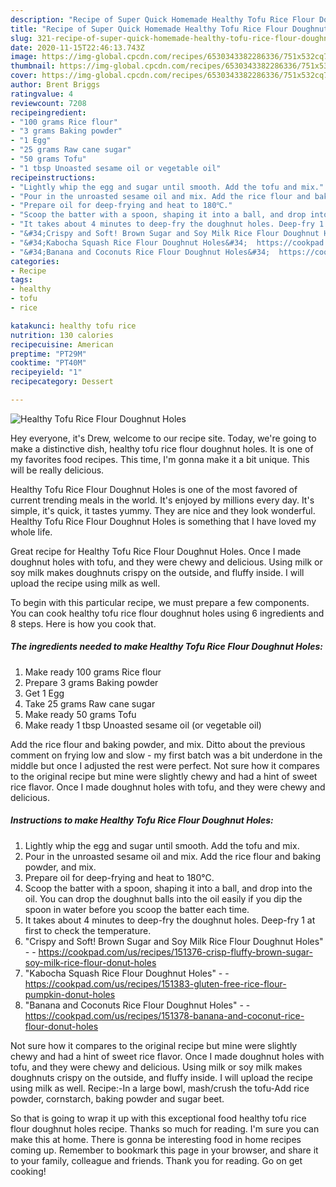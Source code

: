 ```yaml
---
description: "Recipe of Super Quick Homemade Healthy Tofu Rice Flour Doughnut Holes"
title: "Recipe of Super Quick Homemade Healthy Tofu Rice Flour Doughnut Holes"
slug: 321-recipe-of-super-quick-homemade-healthy-tofu-rice-flour-doughnut-holes
date: 2020-11-15T22:46:13.743Z
image: https://img-global.cpcdn.com/recipes/6530343382286336/751x532cq70/healthy-tofu-rice-flour-doughnut-holes-recipe-main-photo.jpg
thumbnail: https://img-global.cpcdn.com/recipes/6530343382286336/751x532cq70/healthy-tofu-rice-flour-doughnut-holes-recipe-main-photo.jpg
cover: https://img-global.cpcdn.com/recipes/6530343382286336/751x532cq70/healthy-tofu-rice-flour-doughnut-holes-recipe-main-photo.jpg
author: Brent Briggs
ratingvalue: 4
reviewcount: 7208
recipeingredient:
- "100 grams Rice flour"
- "3 grams Baking powder"
- "1 Egg"
- "25 grams Raw cane sugar"
- "50 grams Tofu"
- "1 tbsp Unoasted sesame oil or vegetable oil"
recipeinstructions:
- "Lightly whip the egg and sugar until smooth. Add the tofu and mix."
- "Pour in the unroasted sesame oil and mix. Add the rice flour and baking powder, and mix."
- "Prepare oil for deep-frying and heat to 180℃."
- "Scoop the batter with a spoon, shaping it into a ball, and drop into the oil. You can drop the doughnut balls into the oil easily if you dip the spoon in water before you scoop the batter each time."
- "It takes about 4 minutes to deep-fry the doughnut holes. Deep-fry 1 at first to check the temperature."
- "&#34;Crispy and Soft! Brown Sugar and Soy Milk Rice Flour Doughnut Holes&#34;  https://cookpad.com/us/recipes/151376-crisp-fluffy-brown-sugar-soy-milk-rice-flour-donut-holes"
- "&#34;Kabocha Squash Rice Flour Doughnut Holes&#34;  https://cookpad.com/us/recipes/151383-gluten-free-rice-flour-pumpkin-donut-holes"
- "&#34;Banana and Coconuts Rice Flour Doughnut Holes&#34;  https://cookpad.com/us/recipes/151378-banana-and-coconut-rice-flour-donut-holes"
categories:
- Recipe
tags:
- healthy
- tofu
- rice

katakunci: healthy tofu rice 
nutrition: 130 calories
recipecuisine: American
preptime: "PT29M"
cooktime: "PT40M"
recipeyield: "1"
recipecategory: Dessert

---
```



![Healthy Tofu Rice Flour Doughnut Holes](https://img-global.cpcdn.com/recipes/6530343382286336/751x532cq70/healthy-tofu-rice-flour-doughnut-holes-recipe-main-photo.jpg)

Hey everyone, it's Drew, welcome to our recipe site. Today, we're going to make a distinctive dish, healthy tofu rice flour doughnut holes. It is one of my favorites food recipes. This time, I'm gonna make it a bit unique. This will be really delicious.

Healthy Tofu Rice Flour Doughnut Holes is one of the most favored of current trending meals in the world. It's enjoyed by millions every day. It's simple, it's quick, it tastes yummy. They are nice and they look wonderful. Healthy Tofu Rice Flour Doughnut Holes is something that I have loved my whole life.

Great recipe for Healthy Tofu Rice Flour Doughnut Holes. Once I made doughnut holes with tofu, and they were chewy and delicious. Using milk or soy milk makes doughnuts crispy on the outside, and fluffy inside. I will upload the recipe using milk as well.


To begin with this particular recipe, we must prepare a few components. You can cook healthy tofu rice flour doughnut holes using 6 ingredients and 8 steps. Here is how you cook that.

<!--inarticleads1-->

##### The ingredients needed to make Healthy Tofu Rice Flour Doughnut Holes:

1. Make ready 100 grams Rice flour
1. Prepare 3 grams Baking powder
1. Get 1 Egg
1. Take 25 grams Raw cane sugar
1. Make ready 50 grams Tofu
1. Make ready 1 tbsp Unoasted sesame oil (or vegetable oil)


Add the rice flour and baking powder, and mix. Ditto about the previous comment on frying low and slow - my first batch was a bit underdone in the middle but once I adjusted the rest were perfect. Not sure how it compares to the original recipe but mine were slightly chewy and had a hint of sweet rice flavor. Once I made doughnut holes with tofu, and they were chewy and delicious. 

<!--inarticleads2-->

##### Instructions to make Healthy Tofu Rice Flour Doughnut Holes:

1. Lightly whip the egg and sugar until smooth. Add the tofu and mix.
1. Pour in the unroasted sesame oil and mix. Add the rice flour and baking powder, and mix.
1. Prepare oil for deep-frying and heat to 180℃.
1. Scoop the batter with a spoon, shaping it into a ball, and drop into the oil. You can drop the doughnut balls into the oil easily if you dip the spoon in water before you scoop the batter each time.
1. It takes about 4 minutes to deep-fry the doughnut holes. Deep-fry 1 at first to check the temperature.
1. &#34;Crispy and Soft! Brown Sugar and Soy Milk Rice Flour Doughnut Holes&#34; -  - https://cookpad.com/us/recipes/151376-crisp-fluffy-brown-sugar-soy-milk-rice-flour-donut-holes
1. &#34;Kabocha Squash Rice Flour Doughnut Holes&#34; -  - https://cookpad.com/us/recipes/151383-gluten-free-rice-flour-pumpkin-donut-holes
1. &#34;Banana and Coconuts Rice Flour Doughnut Holes&#34; -  - https://cookpad.com/us/recipes/151378-banana-and-coconut-rice-flour-donut-holes


Not sure how it compares to the original recipe but mine were slightly chewy and had a hint of sweet rice flavor. Once I made doughnut holes with tofu, and they were chewy and delicious. Using milk or soy milk makes doughnuts crispy on the outside, and fluffy inside. I will upload the recipe using milk as well. Recipe:-In a large bowl, mash/crush the tofu-Add rice powder, cornstarch, baking powder and sugar beet. 

So that is going to wrap it up with this exceptional food healthy tofu rice flour doughnut holes recipe. Thanks so much for reading. I'm sure you can make this at home. There is gonna be interesting food in home recipes coming up. Remember to bookmark this page in your browser, and share it to your family, colleague and friends. Thank you for reading. Go on get cooking!
